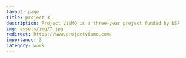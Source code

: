 ```yaml
---
layout: page
title: project 3
description: Project VisMO is a three-year project funded by NSF
img: assets/img/7.jpg
redirect: https://www.projectvismo.com/
importance: 3
category: work
---
```



